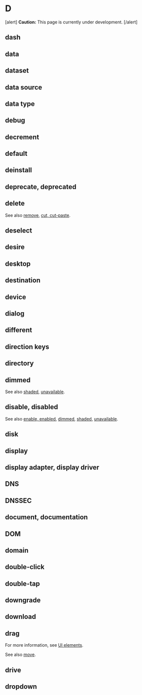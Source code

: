 # D

[alert] **Caution:** This page is currently under development. [/alert]

## dash
## data
## dataset
## data source
## data type
## debug
## decrement
## default
## deinstall
## deprecate, deprecated
## delete



See also [remove](), [cut, cut-paste]().

## deselect
## desire
## desktop
## destination
## device
## dialog
## different
## direction keys
## directory

## dimmed



See also [shaded](https://make.wordpress.org/docs/style-guide/word-list/s/#shaded), [unavailable]().

## disable, disabled



See also [enable, enabled](), [dimmed](#dimmed), [shaded](https://make.wordpress.org/docs/style-guide/word-list/s/#shaded), [unavailable]().

## disk
## display
## display adapter, display driver
## DNS
## DNSSEC
## document, documentation
## DOM
## domain
## double-click
## double-tap
## downgrade
## download
## drag



For more information, see [UI elements](https://make.wordpress.org/docs/style-guide/developer-content/ui-elements/#move-drag).

See also [move]().

## drive
## dropdown
